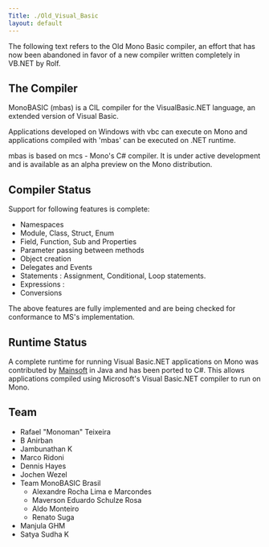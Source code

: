 ```yaml
---
Title: ./Old_Visual_Basic
layout: default
---
```


The following text refers to the Old Mono Basic compiler, an effort that
has now been abandoned in favor of a new compiler written completely in
VB.NET by Rolf.

The Compiler
------------

MonoBASIC (mbas) is a CIL compiler for the VisualBasic.NET language, an
extended version of Visual Basic.

Applications developed on Windows with vbc can execute on Mono and
applications compiled with 'mbas' can be executed on .NET runtime.

mbas is based on mcs - Mono's C\# compiler. It is under active
development and is available as an alpha preview on the Mono
distribution.

Compiler Status
---------------

Support for following features is complete:

-   Namespaces
-   Module, Class, Struct, Enum
-   Field, Function, Sub and Properties
-   Parameter passing between methods
-   Object creation
-   Delegates and Events
-   Statements : Assignment, Conditional, Loop statements.
-   Expressions :
-   Conversions

The above features are fully implemented and are being checked for
conformance to MS's implementation.

Runtime Status
--------------

A complete runtime for running Visual Basic.NET applications on Mono was
contributed by [Mainsoft](http://www.mainsoft.com) in Java and has been
ported to C\#. This allows applications compiled using Microsoft's
Visual Basic.NET compiler to run on Mono.

Team
----

-   Rafael "Monoman" Teixeira
-   B Anirban
-   Jambunathan K
-   Marco Ridoni
-   Dennis Hayes
-   Jochen Wezel
-   Team MonoBASIC Brasil
    -   Alexandre Rocha Lima e Marcondes
    -   Maverson Eduardo Schulze Rosa
    -   Aldo Monteiro
    -   Renato Suga
-   Manjula GHM
-   Satya Sudha K
